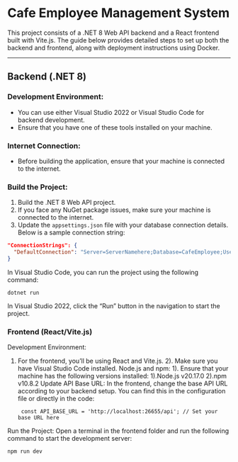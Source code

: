 # Cafe Employee Management System

This project consists of a .NET 8 Web API backend and a React frontend built with Vite.js. The guide below provides detailed steps to set up both the backend and frontend, along with deployment instructions using Docker.

---

## Backend (.NET 8)

### Development Environment:
- You can use either Visual Studio 2022 or Visual Studio Code for backend development.
- Ensure that you have one of these tools installed on your machine.

### Internet Connection:
- Before building the application, ensure that your machine is connected to the internet.

### Build the Project:
1. Build the .NET 8 Web API project.
2. If you face any NuGet package issues, make sure your machine is connected to the internet.
3. Update the `appsettings.json` file with your database connection details. Below is a sample connection string:

```json
"ConnectionStrings": {
  "DefaultConnection": "Server=ServerNamehere;Database=CafeEmployee;User Id=idhere;Password=passwordhere; TrustServerCertificate=True;"
}
```

In Visual Studio Code, you can run the project using the following command:

```runcmd
dotnet run
```
In Visual Studio 2022, click the “Run” button in the navigation to start the project.

### Frontend (React/Vite.js)
Development Environment:
1. For the frontend, you’ll be using React and Vite.js.
2). Make sure you have Visual Studio Code installed.
Node.js and npm:
1). Ensure that your machine has the following versions installed:
  1).Node.js v20.17.0
  2).npm v10.8.2
Update API Base URL:
In the frontend, change the base API URL according to your backend setup. You can find this in the configuration file or directly in the code:

        const API_BASE_URL = 'http://localhost:26655/api'; // Set your base URL here

Run the Project:
Open a terminal in the frontend folder and run the following command to start the development server:

```runcmd
npm run dev
```
